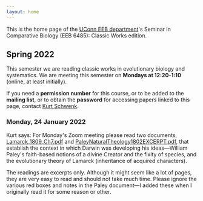 ```yaml
---
layout: home
---
```

This is the home page of the [UConn EEB department](https://eeb.uconn.edu)'s Seminar in Comparative Biology (EEB 6485): Classic Works edition.

## Spring 2022

This semester we are reading classic works in evolutionary biology and systematics. We are meeting this semester on **Mondays at 12:20-1:10** (online, at least initially). 

If you need a **permission number** for this course, or to be added to the **mailing list**, or to obtain the **password** for accessing papers linked to this page, contact [Kurt Schwenk](mailto:kurt.schwenk@uconn.edu).

### Monday, 24 January 2022

Kurt says: For Monday's Zoom meeting please read two documents, [Lamarck_1809_Ch7.pdf](https://hydrodictyon.eeb.uconn.edu/courses/EEB6485/restricted/Lamarck_1809_Ch7.pdf) and [PaleyNaturalTheology1802EXCERPT.pdf](https://hydrodictyon.eeb.uconn.edu/courses/EEB6485/restricted/PaleyNaturalTheology1802EXCERPT.pdf), that establish the context in which Darwin was developing his ideas—William Paley's faith-based notions of a divine Creator and the fixity of species, and the evolutionary theory of Lamarck (inheritance of acquired characters).

The readings are excerpts only.  Although it might seem like a lot of pages, they are very easy to read and should not take much time.  Please ignore the various red boxes and notes in the Paley document—I added these when I originally read it for some reason or other.
